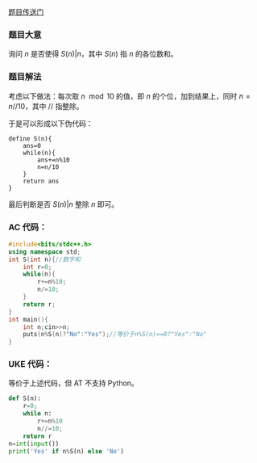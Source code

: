 [题目传送门](https://www.luogu.com.cn/problem/AT4159)

### 题目大意

询问 $n$ 是否使得 $S(n)|n$，其中 $S(n)$ 指 $n$ 的各位数和。

### 题目解法

考虑以下做法：每次取 $n\mod10$ 的值，即 $n$ 的个位，加到结果上，同时 $n=n//10$，其中 $//$ 指整除。

于是可以形成以下伪代码：

```fAKe
define S(n){
    ans=0
    while(n){
        ans+=n%10
        n=n/10
    }
    return ans
}
```

最后判断是否 $S(n)|n$ 整除 $n$ 即可。

### AC 代码：

```cpp
#include<bits/stdc++.h>
using namespace std;
int S(int n){//数字和
	int r=0;
	while(n){
		r+=n%10;
		n/=10;
	}
	return r;
}
int main(){
    int n;cin>>n;
    puts(n%S(n)?"No":"Yes");//等价于n%S(n)==0?"Yes":"No"
}
```

### UKE 代码：

等价于上述代码，但 AT 不支持 Python。

```python
def S(n):
    r=0;
    while n:
        r+=n%10
        n//=10;
    return r
n=int(input())
print('Yes' if n%S(n) else 'No')
```